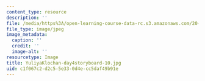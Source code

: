 ```yaml
---
content_type: resource
description: ''
file: /media/https%3A/open-learning-course-data-rc.s3.amazonaws.com/20-219-becoming-the-next-bill-nye-writing-and-hosting-the-educational-show-january-iap-2015/c1f067c2d2c55e330d4ecc5daf49b91e_YuliyaKlochan-day4storyboard-10.jpg
file_type: image/jpeg
image_metadata:
  caption: ''
  credit: ''
  image-alt: ''
resourcetype: Image
title: YuliyaKlochan-day4storyboard-10.jpg
uid: c1f067c2-d2c5-5e33-0d4e-cc5daf49b91e
---
```

